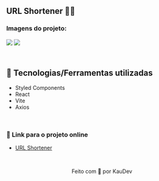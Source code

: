 ## URL Shortener 🔗🌐

### Imagens do projeto:
<img src="https://user-images.githubusercontent.com/100402549/181439161-0be40731-611d-4e22-90ba-3aaa4096d83d.png" align="center" />
<img src="https://user-images.githubusercontent.com/100402549/181439227-4b2a9941-9ba8-469f-b3ff-f944524aa32d.png" align="center" />

&nbsp;

## 💜 Tecnologias/Ferramentas utilizadas

* Styled Components
* React
* Vite
* Axios

&nbsp;

### 💜 Link para o projeto online
* [URL Shortener](https://url-shortener-kauanidev.vercel.app/)

&nbsp;

<p align="center">Feito com 💜 por KauDev</p>
